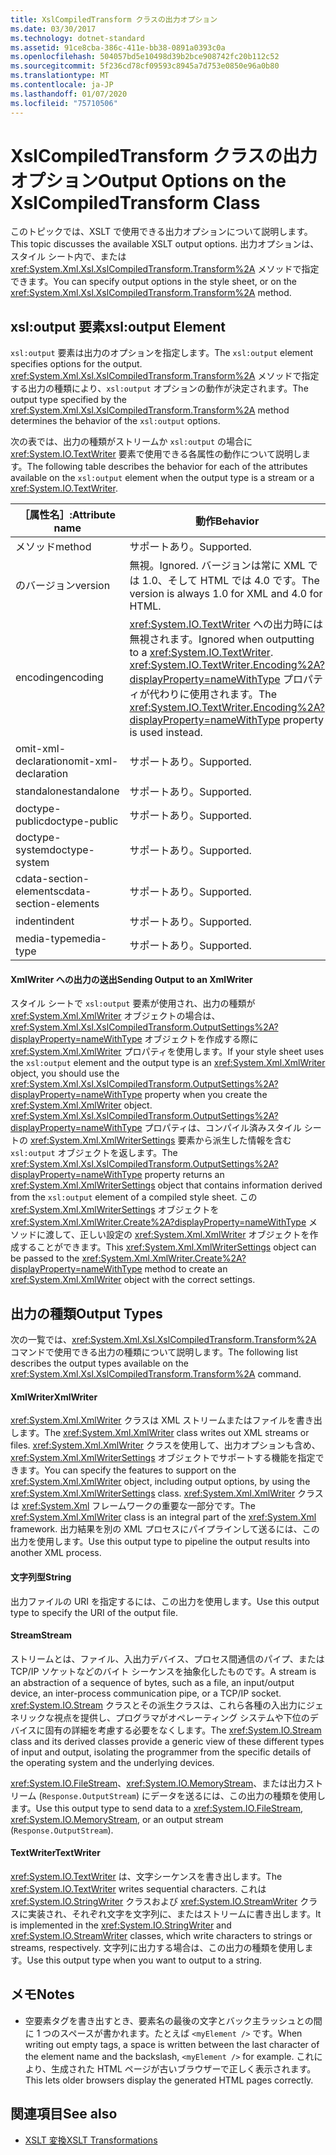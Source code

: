 ```yaml
---
title: XslCompiledTransform クラスの出力オプション
ms.date: 03/30/2017
ms.technology: dotnet-standard
ms.assetid: 91ce8cba-386c-411e-bb38-0891a0393c0a
ms.openlocfilehash: 504057bd5e10498d39b2bce908742fc20b112c52
ms.sourcegitcommit: 5f236cd78cf09593c8945a7d753e0850e96a0b80
ms.translationtype: MT
ms.contentlocale: ja-JP
ms.lasthandoff: 01/07/2020
ms.locfileid: "75710506"
---
```

# <a name="output-options-on-the-xslcompiledtransform-class"></a><span data-ttu-id="56d14-102">XslCompiledTransform クラスの出力オプション</span><span class="sxs-lookup"><span data-stu-id="56d14-102">Output Options on the XslCompiledTransform Class</span></span>
<span data-ttu-id="56d14-103">このトピックでは、XSLT で使用できる出力オプションについて説明します。</span><span class="sxs-lookup"><span data-stu-id="56d14-103">This topic discusses the available XSLT output options.</span></span> <span data-ttu-id="56d14-104">出力オプションは、スタイル シート内で、または <xref:System.Xml.Xsl.XslCompiledTransform.Transform%2A> メソッドで指定できます。</span><span class="sxs-lookup"><span data-stu-id="56d14-104">You can specify output options in the style sheet, or on the <xref:System.Xml.Xsl.XslCompiledTransform.Transform%2A> method.</span></span>  
  
## <a name="xsloutput-element"></a><span data-ttu-id="56d14-105">xsl:output 要素</span><span class="sxs-lookup"><span data-stu-id="56d14-105">xsl:output Element</span></span>  
 <span data-ttu-id="56d14-106">`xsl:output` 要素は出力のオプションを指定します。</span><span class="sxs-lookup"><span data-stu-id="56d14-106">The `xsl:output` element specifies options for the output.</span></span> <span data-ttu-id="56d14-107"><xref:System.Xml.Xsl.XslCompiledTransform.Transform%2A> メソッドで指定する出力の種類により、`xsl:output` オプションの動作が決定されます。</span><span class="sxs-lookup"><span data-stu-id="56d14-107">The output type specified by the <xref:System.Xml.Xsl.XslCompiledTransform.Transform%2A> method determines the behavior of the `xsl:output` options.</span></span>  
  
 <span data-ttu-id="56d14-108">次の表では、出力の種類がストリームか `xsl:output` の場合に <xref:System.IO.TextWriter> 要素で使用できる各属性の動作について説明します。</span><span class="sxs-lookup"><span data-stu-id="56d14-108">The following table describes the behavior for each of the attributes available on the `xsl:output` element when the output type is a stream or a <xref:System.IO.TextWriter>.</span></span>  
  
|<span data-ttu-id="56d14-109">［属性名］:</span><span class="sxs-lookup"><span data-stu-id="56d14-109">Attribute name</span></span>|<span data-ttu-id="56d14-110">動作</span><span class="sxs-lookup"><span data-stu-id="56d14-110">Behavior</span></span>|  
|--------------------|--------------|  
|<span data-ttu-id="56d14-111">メソッド</span><span class="sxs-lookup"><span data-stu-id="56d14-111">method</span></span>|<span data-ttu-id="56d14-112">サポートあり。</span><span class="sxs-lookup"><span data-stu-id="56d14-112">Supported.</span></span>|  
|<span data-ttu-id="56d14-113">のバージョン</span><span class="sxs-lookup"><span data-stu-id="56d14-113">version</span></span>|<span data-ttu-id="56d14-114">無視。</span><span class="sxs-lookup"><span data-stu-id="56d14-114">Ignored.</span></span> <span data-ttu-id="56d14-115">バージョンは常に XML では 1.0、そして HTML では 4.0 です。</span><span class="sxs-lookup"><span data-stu-id="56d14-115">The version is always 1.0 for XML and 4.0 for HTML.</span></span>|  
|<span data-ttu-id="56d14-116">encoding</span><span class="sxs-lookup"><span data-stu-id="56d14-116">encoding</span></span>|<span data-ttu-id="56d14-117"><xref:System.IO.TextWriter> への出力時には無視されます。</span><span class="sxs-lookup"><span data-stu-id="56d14-117">Ignored when outputting to a <xref:System.IO.TextWriter>.</span></span> <span data-ttu-id="56d14-118"><xref:System.IO.TextWriter.Encoding%2A?displayProperty=nameWithType> プロパティが代わりに使用されます。</span><span class="sxs-lookup"><span data-stu-id="56d14-118">The <xref:System.IO.TextWriter.Encoding%2A?displayProperty=nameWithType> property is used instead.</span></span>|  
|<span data-ttu-id="56d14-119">omit-xml-declaration</span><span class="sxs-lookup"><span data-stu-id="56d14-119">omit-xml-declaration</span></span>|<span data-ttu-id="56d14-120">サポートあり。</span><span class="sxs-lookup"><span data-stu-id="56d14-120">Supported.</span></span>|  
|<span data-ttu-id="56d14-121">standalone</span><span class="sxs-lookup"><span data-stu-id="56d14-121">standalone</span></span>|<span data-ttu-id="56d14-122">サポートあり。</span><span class="sxs-lookup"><span data-stu-id="56d14-122">Supported.</span></span>|  
|<span data-ttu-id="56d14-123">doctype-public</span><span class="sxs-lookup"><span data-stu-id="56d14-123">doctype-public</span></span>|<span data-ttu-id="56d14-124">サポートあり。</span><span class="sxs-lookup"><span data-stu-id="56d14-124">Supported.</span></span>|  
|<span data-ttu-id="56d14-125">doctype-system</span><span class="sxs-lookup"><span data-stu-id="56d14-125">doctype-system</span></span>|<span data-ttu-id="56d14-126">サポートあり。</span><span class="sxs-lookup"><span data-stu-id="56d14-126">Supported.</span></span>|  
|<span data-ttu-id="56d14-127">cdata-section-elements</span><span class="sxs-lookup"><span data-stu-id="56d14-127">cdata-section-elements</span></span>|<span data-ttu-id="56d14-128">サポートあり。</span><span class="sxs-lookup"><span data-stu-id="56d14-128">Supported.</span></span>|  
|<span data-ttu-id="56d14-129">indent</span><span class="sxs-lookup"><span data-stu-id="56d14-129">indent</span></span>|<span data-ttu-id="56d14-130">サポートあり。</span><span class="sxs-lookup"><span data-stu-id="56d14-130">Supported.</span></span>|  
|<span data-ttu-id="56d14-131">media-type</span><span class="sxs-lookup"><span data-stu-id="56d14-131">media-type</span></span>|<span data-ttu-id="56d14-132">サポートあり。</span><span class="sxs-lookup"><span data-stu-id="56d14-132">Supported.</span></span>|  
  
#### <a name="sending-output-to-an-xmlwriter"></a><span data-ttu-id="56d14-133">XmlWriter への出力の送出</span><span class="sxs-lookup"><span data-stu-id="56d14-133">Sending Output to an XmlWriter</span></span>  
 <span data-ttu-id="56d14-134">スタイル シートで `xsl:output` 要素が使用され、出力の種類が <xref:System.Xml.XmlWriter> オブジェクトの場合は、<xref:System.Xml.Xsl.XslCompiledTransform.OutputSettings%2A?displayProperty=nameWithType> オブジェクトを作成する際に <xref:System.Xml.XmlWriter> プロパティを使用します。</span><span class="sxs-lookup"><span data-stu-id="56d14-134">If your style sheet uses the `xsl:output` element and the output type is an <xref:System.Xml.XmlWriter> object, you should use the <xref:System.Xml.Xsl.XslCompiledTransform.OutputSettings%2A?displayProperty=nameWithType> property when you create the <xref:System.Xml.XmlWriter> object.</span></span> <span data-ttu-id="56d14-135"><xref:System.Xml.Xsl.XslCompiledTransform.OutputSettings%2A?displayProperty=nameWithType> プロパティは、コンパイル済みスタイル シートの <xref:System.Xml.XmlWriterSettings> 要素から派生した情報を含む `xsl:output` オブジェクトを返します。</span><span class="sxs-lookup"><span data-stu-id="56d14-135">The <xref:System.Xml.Xsl.XslCompiledTransform.OutputSettings%2A?displayProperty=nameWithType> property returns an <xref:System.Xml.XmlWriterSettings> object that contains information derived from the `xsl:output` element of a compiled style sheet.</span></span> <span data-ttu-id="56d14-136">この <xref:System.Xml.XmlWriterSettings> オブジェクトを <xref:System.Xml.XmlWriter.Create%2A?displayProperty=nameWithType> メソッドに渡して、正しい設定の <xref:System.Xml.XmlWriter> オブジェクトを作成することができます。</span><span class="sxs-lookup"><span data-stu-id="56d14-136">This <xref:System.Xml.XmlWriterSettings> object can be passed to the <xref:System.Xml.XmlWriter.Create%2A?displayProperty=nameWithType> method to create an <xref:System.Xml.XmlWriter> object with the correct settings.</span></span>  
  
## <a name="output-types"></a><span data-ttu-id="56d14-137">出力の種類</span><span class="sxs-lookup"><span data-stu-id="56d14-137">Output Types</span></span>  
 <span data-ttu-id="56d14-138">次の一覧では、<xref:System.Xml.Xsl.XslCompiledTransform.Transform%2A> コマンドで使用できる出力の種類について説明します。</span><span class="sxs-lookup"><span data-stu-id="56d14-138">The following list describes the output types available on the <xref:System.Xml.Xsl.XslCompiledTransform.Transform%2A> command.</span></span>  
  
#### <a name="xmlwriter"></a><span data-ttu-id="56d14-139">XmlWriter</span><span class="sxs-lookup"><span data-stu-id="56d14-139">XmlWriter</span></span>  
 <span data-ttu-id="56d14-140"><xref:System.Xml.XmlWriter> クラスは XML ストリームまたはファイルを書き出します。</span><span class="sxs-lookup"><span data-stu-id="56d14-140">The <xref:System.Xml.XmlWriter> class writes out XML streams or files.</span></span> <span data-ttu-id="56d14-141"><xref:System.Xml.XmlWriter> クラスを使用して、出力オプションも含め、<xref:System.Xml.XmlWriterSettings> オブジェクトでサポートする機能を指定できます。</span><span class="sxs-lookup"><span data-stu-id="56d14-141">You can specify the features to support on the <xref:System.Xml.XmlWriter> object, including output options, by using the <xref:System.Xml.XmlWriterSettings> class.</span></span> <span data-ttu-id="56d14-142"><xref:System.Xml.XmlWriter> クラスは <xref:System.Xml> フレームワークの重要な一部分です。</span><span class="sxs-lookup"><span data-stu-id="56d14-142">The <xref:System.Xml.XmlWriter> class is an integral part of the <xref:System.Xml> framework.</span></span> <span data-ttu-id="56d14-143">出力結果を別の XML プロセスにパイプラインして送るには、この出力を使用します。</span><span class="sxs-lookup"><span data-stu-id="56d14-143">Use this output type to pipeline the output results into another XML process.</span></span>  
  
#### <a name="string"></a><span data-ttu-id="56d14-144">文字列型</span><span class="sxs-lookup"><span data-stu-id="56d14-144">String</span></span>  
 <span data-ttu-id="56d14-145">出力ファイルの URI を指定するには、この出力を使用します。</span><span class="sxs-lookup"><span data-stu-id="56d14-145">Use this output type to specify the URI of the output file.</span></span>  
  
#### <a name="stream"></a><span data-ttu-id="56d14-146">Stream</span><span class="sxs-lookup"><span data-stu-id="56d14-146">Stream</span></span>  
 <span data-ttu-id="56d14-147">ストリームとは、ファイル、入出力デバイス、プロセス間通信のパイプ、または TCP/IP ソケットなどのバイト シーケンスを抽象化したものです。</span><span class="sxs-lookup"><span data-stu-id="56d14-147">A stream is an abstraction of a sequence of bytes, such as a file, an input/output device, an inter-process communication pipe, or a TCP/IP socket.</span></span> <span data-ttu-id="56d14-148"><xref:System.IO.Stream> クラスとその派生クラスは、これら各種の入出力にジェネリックな視点を提供し、プログラマがオペレーティング システムや下位のデバイスに固有の詳細を考慮する必要をなくします。</span><span class="sxs-lookup"><span data-stu-id="56d14-148">The <xref:System.IO.Stream> class and its derived classes provide a generic view of these different types of input and output, isolating the programmer from the specific details of the operating system and the underlying devices.</span></span>  
  
 <span data-ttu-id="56d14-149"><xref:System.IO.FileStream>、<xref:System.IO.MemoryStream>、または出力ストリーム (`Response.OutputStream`) にデータを送るには、この出力の種類を使用します。</span><span class="sxs-lookup"><span data-stu-id="56d14-149">Use this output type to send data to a <xref:System.IO.FileStream>, <xref:System.IO.MemoryStream>, or an output stream (`Response.OutputStream`).</span></span>  
  
#### <a name="textwriter"></a><span data-ttu-id="56d14-150">TextWriter</span><span class="sxs-lookup"><span data-stu-id="56d14-150">TextWriter</span></span>  
 <span data-ttu-id="56d14-151"><xref:System.IO.TextWriter> は、文字シーケンスを書き出します。</span><span class="sxs-lookup"><span data-stu-id="56d14-151">The <xref:System.IO.TextWriter> writes sequential characters.</span></span> <span data-ttu-id="56d14-152">これは <xref:System.IO.StringWriter> クラスおよび <xref:System.IO.StreamWriter> クラスに実装され、それぞれ文字を文字列に、またはストリームに書き出します。</span><span class="sxs-lookup"><span data-stu-id="56d14-152">It is implemented in the <xref:System.IO.StringWriter> and <xref:System.IO.StreamWriter> classes, which write characters to strings or streams, respectively.</span></span> <span data-ttu-id="56d14-153">文字列に出力する場合は、この出力の種類を使用します。</span><span class="sxs-lookup"><span data-stu-id="56d14-153">Use this output type when you want to output to a string.</span></span>  
  
## <a name="notes"></a><span data-ttu-id="56d14-154">メモ</span><span class="sxs-lookup"><span data-stu-id="56d14-154">Notes</span></span>  
  
- <span data-ttu-id="56d14-155">空要素タグを書き出すとき、要素名の最後の文字とバック主ラッシュとの間に 1 つのスペースが書かれます。たとえば `<myElement />` です。</span><span class="sxs-lookup"><span data-stu-id="56d14-155">When writing out empty tags, a space is written between the last character of the element name and the backslash, `<myElement />` for example.</span></span> <span data-ttu-id="56d14-156">これにより、生成された HTML ページが古いブラウザーで正しく表示されます。</span><span class="sxs-lookup"><span data-stu-id="56d14-156">This lets older browsers display the generated HTML pages correctly.</span></span>  
  
## <a name="see-also"></a><span data-ttu-id="56d14-157">関連項目</span><span class="sxs-lookup"><span data-stu-id="56d14-157">See also</span></span>

- [<span data-ttu-id="56d14-158">XSLT 変換</span><span class="sxs-lookup"><span data-stu-id="56d14-158">XSLT Transformations</span></span>](../../../../docs/standard/data/xml/xslt-transformations.md)
